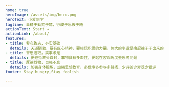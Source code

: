 ```yaml
---
home: true
heroImage: /assets/img/hero.png
heroText: 小爱同学
tagline: 业精于勤荒于嬉，行成于思毁于随
actionText: Start →
actionLink: /about/
features:
- title: 专心致志，夯实基础
  details: 天道酬勤，要有匠心精神，要相信积累的力量，伟大的事业是撸起袖子干出来的
- title: 奋思进取，实事求是
  details: 要避免故步自封，事物具有多面性，要站在客观角度去思考问题
- title: 厚德载物，自强不息
  details: 加强身体锻炼，加强思想教育，多做事多参与多赞扬，少评论少旁观少批评
footer: Stay hungry,Stay foolish 

---
```

